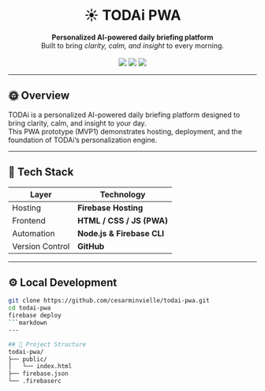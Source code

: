 <h1 align="center">☀️ TODAi PWA</h1>

<p align="center">
  <b>Personalized AI-powered daily briefing platform</b><br/>
  Built to bring <i>clarity, calm, and insight</i> to every morning.<br/><br/>
  <a href="https://todai-alpha.web.app"><img src="https://img.shields.io/badge/🚀 Live Site-Firebase-blue?style=for-the-badge"></a>
  <a href="https://github.com/cesarminvielle/todai-pwa"><img src="https://img.shields.io/github/last-commit/cesarminvielle/todai-pwa?style=for-the-badge"></a>
  <a href="#"><img src="https://img.shields.io/badge/License-MIT-green?style=for-the-badge"></a>
</p>

---

## 🌞 Overview
TODAi is a personalized AI-powered daily briefing platform designed to bring clarity, calm, and insight to your day.  
This PWA prototype (MVP1) demonstrates hosting, deployment, and the foundation of TODAi’s personalization engine.

---

## 🧠 Tech Stack
| Layer | Technology |
|-------|-------------|
| Hosting | **Firebase Hosting** |
| Frontend | **HTML / CSS / JS (PWA)** |
| Automation | **Node.js & Firebase CLI** |
| Version Control | **GitHub** |

---

## ⚙️ Local Development
```bash
git clone https://github.com/cesarminvielle/todai-pwa.git
cd todai-pwa
firebase deploy
```markdown
---

## 🧩 Project Structure
todai-pwa/
├── public/
│   └── index.html
├── firebase.json
└── .firebaserc
